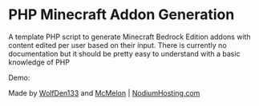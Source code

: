# PHP Minecraft Addon Generation
A template PHP script to generate Minecraft Bedrock Edition addons with content edited per user based on their input. There is currently no documentation but it should be pretty easy to understand with a basic knowledge of PHP

Demo: <Soon>

Made by [WolfDen133](https://github.com/WolfDen133) and [McMelon](https://github.com/McMelonTV) | [NodiumHosting.com](https://nodiumhosting.com)
